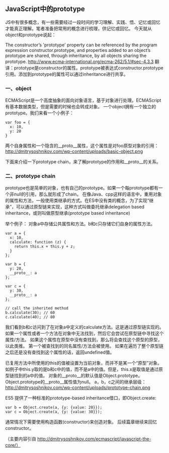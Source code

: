 


## JavaScript中的prototype

  JS中有很多概念，有一些需要经过一段时间的学习理解、实践、悟、记忆或回忆才能真正理解。笔者准备把常用的概念进行梳理，供记忆或回忆。
今天就从object和prototype说起：

  The constructor’s 'prototype' property can be referenced by the program expression constructor.prototype, and properties added to an object’s prototype are shared, through inheritance, by all objects sharing the prototype. http://www.ecma-international.org/ecma-262/5.1/#sec-4.3.3
翻译：prototype是constructor的属性。prototype被表达式constructor.prototype引用。添加到prototype的属性可以通过inheritance进行共享。

### 一、object
  ECMAScript是一个高度抽象的面向对象语言，基于对象进行处理。ECMAScript有基本数据类型，但是需要的时候也会转成对象。
  一个object拥有一个独立的prototype。我们来看一个小例子：
```
var foo = {
  x: 10,
  y: 20
}
```

  两个自身属性和一个隐含的__proto__属性，这个属性是对foo原型对象的引用：
  http://dmitrysoshnikov.com/wp-content/uploads/basic-object.png 

  下面来介绍一下prototype chain，来了解prototype的作用和__proto__的关系。

### 二、prototype chain
  prototype也是简单的对象，也有自己的prototype。如果一个每prototype都有一个非null的引用，那么就形成了chain。
  在像Java、cpp这样的语言中，重用对象的属性和方法，一般使用类继承的方式。在ES中没有类的概念，为了实现“继承”，可以通过原型链来实现，这种方式叫做委托继承delegation based inheritance，或则叫做原型继承(prototype based inheritance)

  举个例子：
  对象a中存储公共属性和方法。b和c只存储它们自身的属性方法。
```
var a = {
  x: 10,
  calculate: function (z) {
    return this.x + this.y + z;
  }
};
 
var b = {
  y: 20,
  __proto__: a
};
 
var c = {
  y: 30,
  __proto__: a
};
 
// call the inherited method
b.calculate(30); // 60
c.calculate(40); // 80
```
  我们看到b和c访问到了在对象a中定义的calculate方法。这是通过原型链实现的。
  如果一个属性或者一个方法在对象中无法找到，然后它会尝试在原型链中寻找这个属性/方法。
  如果这个属性在原型中没有查找到，那么将会查找这个原型的原型，以此类推。
  第一个被查找到的同名属性/方法会被使用。
  如果在遍历了整个原型链之后还是没有查找到这个属性的话，返回undefined值。

  已复用方法中所使用的this的值被设置为当前对象，而并不是某一个“原型”对象。
  如例子中this.y取的是b和c中的值，而不是a中的值。但是，this.x是取值是通过原型链找到的a中的值。
  对象的__proto__的默认值是Object.prototype。Object.prototype的__proto__属性值为null。
  a，b，c之间的继承层级：
  http://dmitrysoshnikov.com/wp-content/uploads/prototype-chain.png

  ES5 提供了一种标准的prototype-based inheritance借口，即Object.create:
```
var b = Object.create(a, {y: {value: 20}});
var c = Object.create(a, {y: {value: 30}});
```

  通常情况下需要使用构造函数(constructor)来创造对象。
  后续篇章继续来回忆constructor。

  （主要内容引自 http://dmitrysoshnikov.com/ecmascript/javascript-the-core/）
